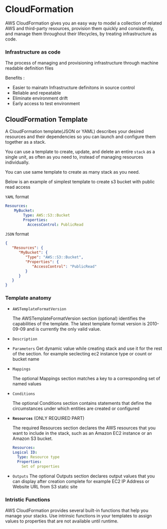 # CloudFormation

AWS CloudFormation gives you an easy way to model a collection of related AWS and third-party resources, provision them quickly and consistently, and manage them throughout their lifecycles, by treating infrastructure as code.

### Infrastructure as code
The process of managing and provisioning infrastructure through machine readable definition files

Benefits : 
- Easier to mainatn Infrastructure definitons in source control
- Reliable and repeatable 
- Eliminate environment drift 
- Early access to test environment 

## CloudFormation Template

A CloudFormation template(JSON or YAML) describes your desired resources and their dependencies so you can launch and configure them together as a stack. 

You can use a template to create, update, and delete an entire `stack` as a single unit, as often as you need to, instead of managing resources individually.

You can use same template to create as many stack as you need.

Below is an example of simplest template to create s3 bucket with public read access

`YAML` format

```yaml 
Resources: 
    MyBucket:
        Type: AWS::S3::Bucket
        Properties: 
          AccessControl: PublicRead
```
`JSON` format
```json
{
   "Resources": {
      "MyBucket": {
         "Type": "AWS::S3::Bucket",
         "Properties": {
            "AccessControl": "PublicRead"
         }
      }
   }
}
```

### Template anatomy

* `AWSTemplateFormatVersion`
 
  The AWSTemplateFormatVersion section (optional) identifies the capabilities of the template. The latest template format version is 2010-09-09 and is currently the only valid value.

* `Description`

* `Parameters` 
  Get dynamic value while creating stack and use it for the rest of the section. for example seclecting ec2 instance type or count or bucket name  

* `Mappings`
  
  The optional Mappings section matches a key to a corresponding set of named values

* `Conditions`
  
    The optional Conditions section contains statements that define the circumstances under which entities are created or configured

* **`Resources`** (ONLY REQUIRED PART) 
 
  The required Resources section declares the AWS resources that you want to include in the stack, such as an Amazon EC2 instance or an Amazon S3 bucket.
  ```yaml
  Resources:
  Logical ID:
    Type: Resource type
    Properties:
      Set of properties
  ```

* `Outputs` 
The optional Outputs section declares output values that you can display after creation complete for example EC2 IP Address or Website URL from S3 static site

### Intristic Functions 
AWS CloudFormation provides several built-in functions that help you manage your stacks. Use intrinsic functions in your templates to assign values to properties that are not available until runtime.

